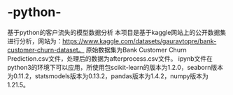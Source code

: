 # -python-
基于python的客户流失的模型数据分析
本项目是基于kaggle网站上的公开数据集进行分析，网站为：https://www.kaggle.com/datasets/gauravtopre/bank-customer-churn-dataset。
原始数据集为Bank Customer Churn Prediction.csv文件，处理后的数据为afterprocess.csv文件。
ipynb文件在python3的环境下可以应用，所使用包scikit-learn的版本为1.2.0，seaborn版本为0.11.2，statsmodels版本为0.13.2，pandas版本为1.4.2，numpy版本为1.21.5。
